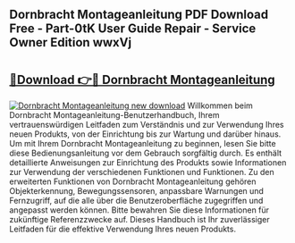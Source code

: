 ## Dornbracht Montageanleitung PDF Download Free - Part-0tK User Guide Repair - Service Owner Edition wwxVj

# <h2><a href="http://df70g6.blite.top/?on=Dornbracht+Montageanleitung">🔗Download 👉🔴 Dornbracht Montageanleitung</a></h2>

[![Dornbracht Montageanleitung new download](https://i.imgur.com/lujVjoI.png)](http://df70g6.blite.top/?on=Dornbracht+Montageanleitung)
Willkommen beim Dornbracht Montageanleitung-Benutzerhandbuch, Ihrem vertrauenswürdigen Leitfaden zum Verständnis und zur Verwendung Ihres neuen Produkts, von der Einrichtung bis zur Wartung und darüber hinaus. Um mit Ihrem Dornbracht Montageanleitung zu beginnen, lesen Sie bitte diese Bedienungsanleitung vor dem Gebrauch sorgfältig durch. Es enthält detaillierte Anweisungen zur Einrichtung des Produkts sowie Informationen zur Verwendung der verschiedenen Funktionen und Funktionen. Zu den erweiterten Funktionen von Dornbracht Montageanleitung gehören Objekterkennung, Bewegungssensoren, anpassbare Warnungen und Fernzugriff, auf die alle über die Benutzeroberfläche zugegriffen und angepasst werden können. Bitte bewahren Sie diese Informationen für zukünftige Referenzzwecke auf. Dieses Handbuch ist Ihr zuverlässiger Leitfaden für die effektive Verwendung Ihres neuen Produkts.
